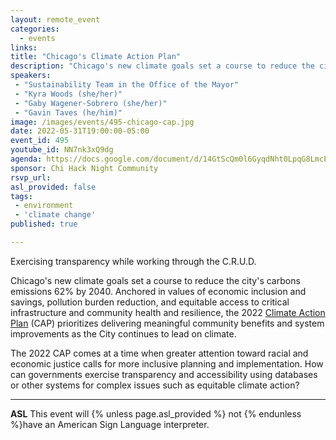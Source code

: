 ```yaml
---
layout: remote_event
categories:
  - events
links: 
title: "Chicago's Climate Action Plan"
description: "Chicago's new climate goals set a course to reduce the city's carbons emissions 62% by 2040. Anchored in values of economic inclusion and savings, pollution burden reduction, and equitable access to critical infrastructure and community health and resilience, the 2022 CAP prioritizes delivering meaningful community benefits and system improvements as the City continues to lead on climate. The 2022 CAP comes at a time when greater attention toward racial and economic justice calls for more inclusive planning and implementation. How can governments exercise transparency and accessibility using databases or other systems for complex issues such as equitable climate action? "
speakers:
 - "Sustainability Team in the Office of the Mayor"
 - "Kyra Woods (she/her)"
 - "Gaby Wagener-Sobrero (she/her)"
 - "Gavin Taves (he/him)"
image: /images/events/495-chicago-cap.jpg
date: 2022-05-31T19:00:00-05:00
event_id: 495
youtube_id: NN7nk3xQ9dg
agenda: https://docs.google.com/document/d/14GtScQm0l6GyqdNht0LpqG8LmcEF7i3COjNJ06PaTj8/edit#
sponsor: Chi Hack Night Community
rsvp_url: 
asl_provided: false
tags:
 - environment
 - 'climate change'
published: true

---
```


Exercising transparency while working through the C.R.U.D. 

Chicago's new climate goals set a course to reduce the city's carbons emissions 62% by 2040. Anchored in values of economic inclusion and savings, pollution burden reduction, and equitable access to critical infrastructure and community health and resilience, the 2022 [Climate Action Plan](https://www.chicago.gov/city/en/sites/climate-action-plan/home.html) (CAP) prioritizes delivering meaningful community benefits and system improvements as the City continues to lead on climate.

The 2022 CAP comes at a time when greater attention toward racial and economic justice calls for more inclusive planning and implementation. How can governments exercise transparency and accessibility using databases or other systems for complex issues such as equitable climate action? 

---

**ASL** This event will {% unless page.asl_provided %} not {% endunless %}have an American Sign Language interpreter.


